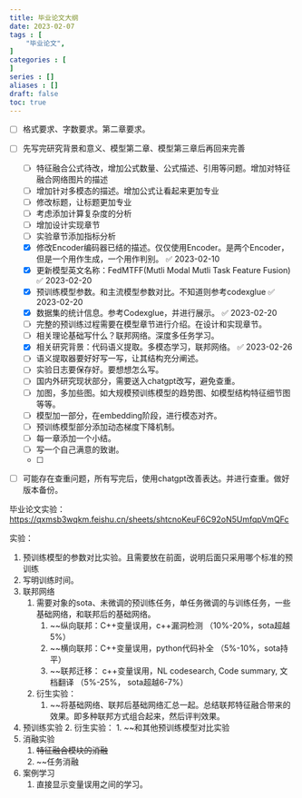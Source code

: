 ```yaml
---
title: 毕业论文大纲
date: 2023-02-07
tags : [
	"毕业论文",
]
categories : [
]
series : []
aliases : []
draft: false
toc: true
---
```



- [ ] 格式要求、字数要求。第二章要求。
- [ ] 先写完研究背景和意义、模型第二章、模型第三章后再回来完善
	- [ ] 特征融合公式待改，增加公式数量、公式描述、引用等问题。增加对特征融合网络图片的描述
	- [ ] 增加针对多模态的描述。增加公式让看起来更加专业
	- [ ] 修改标题，让标题更加专业
	- [ ] 考虑添加计算复杂度的分析
	- [ ] 增加设计实现章节
	- [ ] 实验章节添加指标分析
	- [x] 修改Encoder编码器已结的描述。仅仅使用Encoder。是两个Encoder，但是一个用作生成，一个用作判别。 ✅ 2023-02-10
	- [x] 更新模型英文名称：FedMTFF(Mutli Modal Mutli Task Feature Fusion) ✅ 2023-02-20
	- [x] 预训练模型参数。和主流模型参数对比。不知道则参考codexglue ✅ 2023-02-20
	- [x] 数据集的统计信息。参考Codexglue，并进行展示。 ✅ 2023-02-20
	- [ ] 完整的预训练过程需要在模型章节进行介绍。在设计和实现章节。
	- [ ] 相关理论基础写什么？联邦网络。深度多任务学习。
	- [x] 相关研究背景：代码语义提取。多模态学习，联邦网络。 ✅ 2023-02-26
	- [ ] 语义提取器要好好写一写，让其结构充分阐述。
	- [ ] 实验日志要保存好。要想想怎么写。
	- [ ] 国内外研究现状部分，需要送入chatgpt改写，避免查重。
	- [ ] 加图，多加些图。如大规模预训练模型的趋势图、如模型结构特征细节图等等。
	- [ ] 模型加一部分，在embedding阶段，进行模态对齐。
	- [ ] 预训练模型部分添加动态梯度下降机制。
	- [ ] 每一章添加一个小结。
	- [ ] 写一个自己满意的致谢。
	- [ ] 

- [ ] 可能存在查重问题，所有写完后，使用chatgpt改善表达。并进行查重。做好版本备份。





毕业论文实验： https://qxmsb3wqkm.feishu.cn/sheets/shtcnoKeuF6C92oN5UmfqpVmQFc

实验：

1. 预训练模型的参数对比实验。且需要放在前面，说明后面只采用哪个标准的预训练
2. 写明训练时间。
3. 联邦网络
	1. 需要对象的sota、未微调的预训练任务，单任务微调的与训练任务，一些基础网络，和联邦后的基础网络。
		1. ~~纵向联邦：C++变量误用，c++漏洞检测 （10%-20%，sota超越5%）
		2. ~~横向联邦：C++变量误用，python代码补全 （5%-10%，sota持平）
		3. ~~联邦迁移： c++变量误用，NL codesearch, Code summary, 文档翻译 （5%-25%， sota超越6-7%）
	2. 衍生实验：
		1. ~~将基础网络、联邦后基础网络汇总一起。总结联邦特征融合带来的效果。即多种联邦方式组合起来，然后评判效果。
4. 预训练实验
	2. 衍生实验：
		1. ~~和其他预训练模型对比实验
5. 消融实验
	1. ~~特征融合模块的消融~~
	1. ~~任务消融
6. 案例学习
	1. 直接显示变量误用之间的学习。